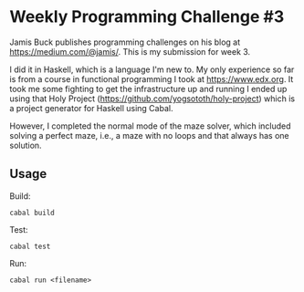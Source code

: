 # Weekly Programming Challenge #3

Jamis Buck publishes programming challenges on his blog at 
https://medium.com/@jamis/. This is my submission for week 3.

I did it in Haskell, which is a language I'm new to. My only experience
so far is from a course in functional programming I took at https://www.edx.org.
It took me some fighting to get the infrastructure up and running
I ended up using that Holy Project (https://github.com/yogsototh/holy-project) which is a project generator for Haskell using Cabal.

However, I completed the normal mode of the
maze solver, which included solving a perfect maze, i.e., a maze with no loops
and that always has one solution.

## Usage
Build: 
```
cabal build
```
Test: 
```
cabal test
```
Run: 
```
cabal run <filename>
```
